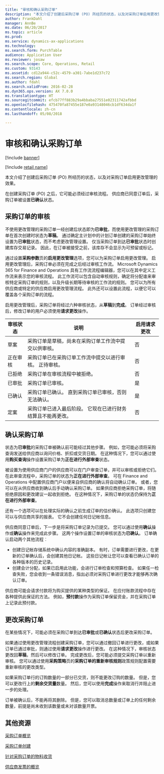 ```yaml
---
title: "审核和确认采购订单"
description: "本文介绍了创建后采购订单 (PO) 所经历的状态，以及对采购订单启用更改管理的效果。"
author: FrankDahl
manager: AnnBe
ms.date: 06/20/2017
ms.topic: article
ms.prod: 
ms.service: dynamics-ax-applications
ms.technology: 
ms.search.form: PurchTable
audience: Application User
ms.reviewer: josaw
ms.search.scope: Core, Operations, Retail
ms.custom: 93143
ms.assetid: cd12a944-c52c-4579-a301-7abe1d237c72
ms.search.region: Global
ms.author: fdahl
ms.search.validFrom: 2016-02-28
ms.dyn365.ops.version: AX 7.0.0
ms.translationtype: HT
ms.sourcegitcommit: efcb77ff883b29a4bbaba27551e02311742afbbd
ms.openlocfilehash: 475470fa87455e187e0a93148046cb1df634da1f
ms.contentlocale: zh-cn
ms.lasthandoff: 05/08/2018

---
```


# <a name="approve-and-confirm-purchase-orders"></a>审核和确认采购订单

[!include [banner](../includes/banner.md)]

[!include [retail name](../includes/retail-name.md)]

本文介绍了创建后采购订单 (PO) 所经历的状态，以及对采购订单启用更改管理的效果。

在创建采购订单 (PO) 之后，它可能必须经过审核流程。 供应商已同意订单后，采购订单被设置**已确认**状态。

## <a name="approval-of-purchase-orders"></a>采购订单的审核
不使用更改管理的采购订单一经创建后状态即为**已审批**，而使用更改管理的采购订单在首次创建时状态为**草稿**。 通过确定主计划中的计划订单创建的采购订单始终设置为**已审批**状态，而不考虑更改管理设置。 仅当采购订单到达**已审批**状态时创建库存交易记录。 因此，在订单被接受之前，该库存不会显示为可预留或标记。  

通过设置**采购参数**页的**启用更改管理**选项，您可以为采购订单启用更改管理。 启用更改管理后，采购订单必须在完成之后经过审核工作流。 Microsoft Dynamics 365 for Finance and Operations 具有工作流流程编辑器，您可以在其中定义工作流来表示您的审核流程。 此工作流可以包含自动审核规则，确定将分配谁来审核特定采购订单的规则，以及升级长期等待审核的工作流的规则。 您可以为所有供应商或特定的供应商启用更改管理流程。 此外还可以设置此流程，以便它可以覆盖各个采购订单的流程。  

启用更改管理后，采购订单将经过六种审核状态，从**草稿**到**完成**。 订单经过审核后，修改订单的用户必须使用**请求更改**操作。

| 审核状态 | 说明                                                                      | 启用请求更改 |
|-----------------|----------------------------------------------------------------------------------|---------------------------|
| 草案           | 采购订单是草稿，尚未在采购订单工作流中提交以供审核。     | 否                        |
| 正在审核       | 采购订单已在采购订单工作流中提交以进行审核。 正待审核。       | 否                        |
| 已拒绝        | 采购订单在审核流程中被拒绝。                                 | 否                        |
| 已审批        | 采购订单已审核。                                                             | 是                       |
| 已确认       | 采购订单已确认。 直到采购订单已审核，否则无法确认。        | 是                       |
| 定案       | 采购订单已进入最后阶段。 它现在已进行财务结算且不能再更改。 | 否                        |

## <a name="confirming-purchase-orders"></a>确认采购订单
状态为**已审批**的采购订单被确认前可能经过其他步骤。 例如，您可能必须将采购查询发送给供应商以询问价格、折扣或交货日期。 在这种情况下，您可以通过使用**购买查询**操作设置采购订单为**正在进行外部审查**状态。  

被设置为使用供应商门户的供应商可以在门户审查订单，并可以审核或拒绝它们。 在此审查流程中，采购订单的状态为**正在进行外部审查**。 可在 Finance and Operations 中配置供应商门户以便来自供应商的确认将自动确认订单。 或者，您可以在从供应商收到确认后手动确认采购订单。 如果供应商拒绝采购订单，将随拒绝原因和更改建议一起收到拒绝。 在这种情况下，采购订单的状态仍保持为**正在进行外部审查**。  

还有一个选项可以在处理实际的确认之前生成订单的估价确认。 此选项只创建您可以与供应商共享的报表。 它不会创建任何日记帐信息。  

供应商同意订单后，下一步是将采购订单记录为已提交。 您可以通过使用**确认**操作或**确认**操作来完成此步骤。 这两个操作设置订单的审核状态为**已确认**。 订单确认启动两个其他流程︰

-   创建日记帐存储系统中确认内容的准确副本。 有时，订单需要进行更改，在更新的订单确认后，会创建其他日记帐。 这些日记帐让您可以查看已确认订单的各种版本的历史记录。
-   创建会计分配，如果已启用此功能，会进行订单检查和预算检查。 如果任一检查失败，您会收到一条错误消息，指出必须对采购订单进行更改才能够再次确认订单。

供应商可能会请求付款将为购买提供的某种类型的保证。 在应付账款流程中存在各种提供此保证的方法。 例如，**预付款**操作为采购订单保留资金，并在采购订单上记录此预付款。

## <a name="changing-purchase-orders"></a>更改采购订单
在某些情况下，可能必须在采购订单到达**已审批**或**已确认**状态后更改采购订单。  

如果通过使用更改管理流程创建采购订单，您可以通过撤回订单进行更改，或如果订单已通过审批，则通过使用**请求更改**操作进行更改。 在这种情况下，审核状态更改回**草稿**，然后可以修改订单。 完成更改后，您可能必须提交采购订单以重新审核。 您可以通过使用**采购策略**页的**采购订单的重新审核规则**政策规则配置需要重新审核的更改类型。  

如果采购订单行的订购数量的一部分已交货，则不能更改订购的数量。 但是，您可以更改行上的**剩余交货量**数量。 然后，您可以使用**完成**操作来取消行并阻止进一步的处理。 

订单被确认后，不能再将其删除。 但是，您可以取消总数量或订单上的任何剩余数量，前提是尚未收到该数量或未对该数量开票。

<a name="additional-resources"></a>其他资源
--------

[采购订单概览](purchase-order-overview.md)

[采购订单创建](purchase-order-creation.md)

[针对采购订单的物料收货](product-receipt-against-purchase-orders.md)

[供应商发票的概览](../../financials/accounts-payable/vendor-invoices-overview.md)




